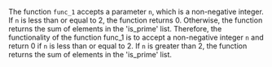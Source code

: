 The function `func_1` accepts a parameter `n`, which is a non-negative integer. If `n` is less than or equal to 2, the function returns 0. Otherwise, the function returns the sum of elements in the 'is_prime' list. Therefore, the functionality of the function func_1 is to accept a non-negative integer `n` and return 0 if `n` is less than or equal to 2. If `n` is greater than 2, the function returns the sum of elements in the 'is_prime' list.